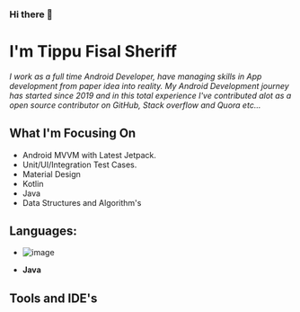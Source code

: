 ### Hi there 👋
# **I'm Tippu Fisal Sheriff**


_I work as a full time Android Developer, have managing skills in App development from paper idea into reality. My Android Development journey has started since 2019 and in this total experience I've contributed alot as a open source contributor on GitHub, Stack overflow and Quora etc..._

## **What I'm Focusing On**
  -   Android MVVM with Latest Jetpack.
  -   Unit/UI/Integration Test Cases.
  -   Material Design
  -   Kotlin
  -   Java
  -   Data Structures and Algorithm's

## **Languages:**
  -   ![image](https://user-images.githubusercontent.com/42038223/122685968-5c11da80-d22c-11eb-9119-55805124ddc0.png) 

  -   **Java**
  
## **Tools and IDE's**
 
